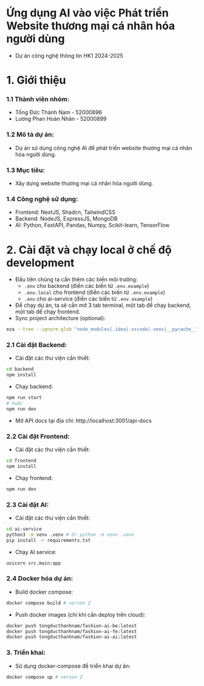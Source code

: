 # Ứng dụng AI vào việc Phát triển Website thương mại cá nhân hóa người dùng

- Dự án công nghệ thông tin HK1 2024-2025

# 1. Giới thiệu

### 1.1 Thành viên nhóm:

- Tống Đức Thành Nam - 52000896
- Lương Phan Hoàn Nhân - 52000899

### 1.2 Mô tả dự án:

- Dự án sử dụng công nghệ AI để phát triển website thương mại cá nhân hóa người dùng.

### 1.3 Mục tiêu:

- Xây dựng website thương mại cá nhân hóa người dùng.

### 1.4 Công nghệ sử dụng:

- Frontend: NextJS, Shadcn, TailwindCSS
- Backend: NodeJS, ExpressJS, MongoDB
- AI: Python, FastAPI, Pandas, Numpy, Scikit-learn, TensorFlow

# 2. Cài đặt và chạy local ở chế độ development

- Đầu tiên chúng ta cần thêm các biến môi trường:
    - `.env` cho backend (điền các biến từ `.env.example`)
    - `.env.local` cho frontend (điền các biến từ `.env.example`)
    - `.env` cho ai-service (điền các biến từ `.env.example`)
- Để chạy dự án, ta sẽ cần mở 3 tab terminal, một tab để chạy backend, một tab để chạy frontend.
- Sync project architecture (optional):

```bash
eza --tree --ignore-glob "node_modules|.idea|.vscode|.venv|__pycache__" > architecture.txt
```

### 2.1 Cài đặt Backend:

- Cài đặt các thư viện cần thiết:

```bash
cd backend
npm install
```

- Chạy backend:

```bash
npm run start 
# hoặc 
npm run dev
```

- Mở API docs tại địa chỉ: http://localhost:3001/api-docs

### 2.2 Cài đặt Frontend:

- Cài đặt các thư viện cần thiết:

```bash
cd frontend
npm install
```

- Chạy frontend:

```bash
npm run dev
```

### 2.3 Cài đặt AI:

- Cài đặt các thư viện cần thiết:

```bash
cd ai-service
python3 -m venv .venv # Or python -m venv .venv
pip install -r requirements.txt
```

- Chạy AI service:

```bash
uvicorn src.main:app 
```

### 2.4 Docker hóa dự án:

- Build docker compose:

```bash  
docker compose build # verson 2
```

- Push docker images (chỉ khi cần deploy trên cloud):

```bash
docker push tongducthanhnam/fashion-ai-be:latest
docker push tongducthanhnam/fashion-ai-fe:latest
docker push tongducthanhnam/fashion-ai-ai:latest
```

### 3. Triển khai:

- Sử dụng docker-compose để triển khai dự án:

```bash
docker compose up # verson 2
```